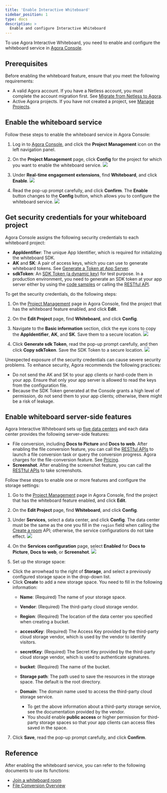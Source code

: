 ```yaml
---
title: 'Enable Interactive Whiteboard'
sidebar_position: 1
type: docs
description: >
  Enable and configure Interactive Whiteboard
---
```


To use Agora Interactive Whiteboard, you need to enable and configure the whiteboard service in [Agora Console](https://console.agora.io/#onboarding).

## Prerequisites

Before enabling the whiteboard feature, ensure that you meet the following requirements:
- A valid Agora account. If you have a Netless account, you must complete the account migration first. See [Migrate from Netless to Agora](../develop/migration-guide).
- Active Agora projects. If you have not created a project, see <a href="https://docs.agora.io/en/Agora%20Platform/manage_projects?platform=All%20Platforms">Manage Projects</a >.

## Enable the whiteboard service

Follow these steps to enable the whiteboard service in Agora Console:

1. Log in to [Agora Console](https://console.agora.io/), and click the **Project Management** icon on the left navigation panel.

2. On the **Project Management** page, click **Config** for the project for which you want to enable the whiteboard service.
 ![](https://web-cdn.agora.io/docs-files/1641971710869)

3. Under **Real-time engagement extensions**, find **Whiteboard**, and click **Enable**.
 ![](https://web-cdn.agora.io/docs-files/1638182516342)

4. Read the pop-up prompt carefully, and click **Confirm**. 
   The **Enable** button changes to the **Config** button, which allows you to configure the whiteboard service.
	 ![](https://web-cdn.agora.io/docs-files/1638182576182)

## Get security credentials for your whiteboard project

Agora Console assigns the following security credentials to each whiteboard project:

- **AppIdentifier**: The unique App Identifier, which is required for initializing the whiteboard SDK.
- **AK** and **SK**: A pair of access keys, which you can use to generate whiteboard tokens.  See [Generate a Token at App Server](/en/whiteboard/generate_whiteboard_token_at_app_server).
- **sdkToken**: An [SDK Token (a dynamic key)](/en/whiteboard/whiteboard_token_overview) for test purpose. In a production environment, you need to generate an SDK token at your app server either by using the [code samples](/en/whiteboard/generate_whiteboard_token_at_app_server) or calling the [RESTful API](/en/whiteboard/generate_whiteboard_token). 

To get the security credentials, do the following steps:

1. On the [Project Management](https://console.agora.io/projects) page in Agora Console, find the project that has the whiteboard feature enabled, and click **Edit**.

3. On the **Edit Project** page, find **Whiteboard**, and click **Config**.

3. Navigate to the **Basic information** section, click the eye icons to copy the **AppIdentifier**, **AK**, and **SK**. Save them to a secure location.
   ![](https://web-cdn.agora.io/docs-files/1620392824592)

4. Click **Generate sdk Token**, read the pop-up prompt carefully, and then click **Copy sdkToken**. Save the SDK Token to a secure location.
   ![](https://web-cdn.agora.io/docs-files/1619518873012)
	
Unexpected exposure of the security credentials can cause severe security problems. To enhance security, Agora recommends the following practices:

- Do not send the AK and SK to your app clients or hard-code them in your app. Ensure that only your app server is allowed to read the keys from the configuration file.
- Because the SDK Token generated at the Console grants a high level of permission, do not send them to your app clients; otherwise, there might be a risk of leakage.

## Enable whiteboard server-side features

Agora Interactive Whiteboard sets up [five data centers](../reference/security#network-geofencing) and each data center provides the following server-side features: 

- File conversion, including **Docs to Picture** and **Docs to web**. 
After enabling the file conversion feature, you can call the [RESTful APIs](../reference/whiteboard-api/file-conversion) to launch a file conversion task or query the conversion progress.
Agora charges for the file-conversion feature. See [Pricing](reference/pricing).
- **Screenshot**. After enabling the screenshot feature, you can call the [RESTful APIs](/en/whiteboard/whiteboard_screenshot) to take screenshots.

Follow these steps to enable one or more features and configure the storage settings:

1. Go to the [Project Management](https://console.agora.io/projects) page in Agora Console, find the project that has the whiteboard feature enabled, and click **Edit**.

2. On the **Edit Project** page, find **Whiteboard**, and click **Config**.

3. Under **Services**, select a data center, and click **Config**. The data center must be the same as the one you fill in the `region` field when calling the [Create a room](../reference/whiteboard-api/room-management#create-a-room-post) API; otherwise, the service configurations do not take effect.
  ![](https://web-cdn.agora.io/docs-files/1658998783322)


4. On the **Services configuration** page, select **Enabled** for **Docs to Picture**, **Docs to web**, or **Screenshot**.
     ![](https://web-cdn.agora.io/docs-files/1637660984577)






5. Set up the storage space:
- Click the arrowhead to the right of **Storage**, and select a previously configured storage space in the drop-down list.
- Click **Create** to add a new storage space. You need to fill in the following information:
   - **Name**: (Required) The name of your storage space.
   - **Vendor**: (Required) The third-party cloud storage vendor. 
   - **Region**: (Required) The location of the data center you specified when creating a bucket.
   - **accessKey**: (Required) The Access Key provided by the third-party cloud storage vendor, which is used by the vendor to identify visitors.
   - **secretKey**: (Required) The Secret Key provided by the third-party cloud storage vendor, which is used to authenticate signatures.
   - **bucket**: (Required) The name of the bucket.
   - **Storage path**: The path used to save the resources in the storage space. The default is the root directory.
   - **Domain**: The domain name used to access the third-party cloud storage service.
 
        - To get the above information about a third-party storage service, see the documentation provided by the vendor.
        - You should enable **public access** or higher permission for third-party storage spaces so that your app clients can access files saved in the space.
 
7. Click **Save**, read the pop-up prompt carefully, and click **Confirm**.

## Reference
After enabling the whiteboard service, you can refer to the following documents to use its functions:
- [Join a whiteboard room](../get-started/get-started-sdk)
- [File Conversion Overview](../reference/whiteboard-api/file-conversion)
